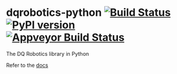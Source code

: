 # dqrobotics-python [![Build Status](https://travis-ci.com/dqrobotics/python.svg?branch=master)](https://travis-ci.com/dqrobotics/python) [![PyPI version](https://badge.fury.io/py/dqrobotics.svg)](https://badge.fury.io/py/dqrobotics) [![Appveyor Build Status](https://ci.appveyor.com/api/projects/status/github/dqrobotics/python?branch=master&svg=true)](https://ci.appveyor.com/project/mmmarinho/python)
The DQ Robotics library in Python

Refer to the [docs](https://dqroboticsgithubio.readthedocs.io/en/latest/installation/python.html)
